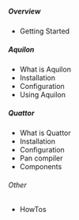 ##### Overview
 * Getting Started

##### Aquilon
  * What is Aquilon
  * Installation
  * Configuration
  * Using Aquilon

##### Quattor
  * What is Quattor
  * Installation
  * Configuration
  * Pan compiler
  * Components

###### Other
 * HowTos
